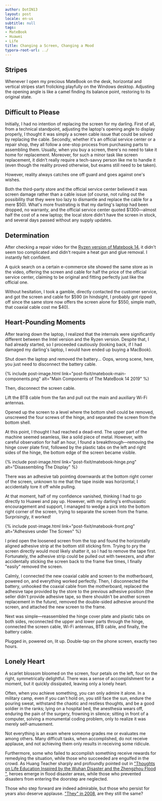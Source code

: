 ```yaml
---
author: DotIN13
layout: post
locale: en-us
subtitle: null
tags:
- MateBook
- Huawei
- Life
title: Changing a Screen, Changing a Mood
typora-root-url: ../
---
```


## Stripes

Whenever I open my precious MateBook on the desk, horizontal and vertical stripes start frolicking playfully on the Windows desktop. Adjusting the opening angle is like a camel finding its balance point, restoring to its original state.

## Difficult to Please

Initially, I had no intention of replacing the screen for my darling. First of all, from a technical standpoint, adjusting the laptop's opening angle to display properly, I thought it was simply a screen cable issue that could be solved by replacing the cable. Secondly, whether it's an official service center or a repair shop, they all follow a one-stop process from purchasing parts to assembling them. Usually, when you buy a screen, there's no need to take it home for replacement. Moreover, for such a minor task like screen replacement, it didn't really require a tech-savvy person like me to handle it (even though the reality proved otherwise, but exams still need to be taken).

However, reality always catches one off guard and goes against one's wishes.

Both the third-party store and the official service center believed it was screen damage rather than a cable issue (of course, not ruling out the possibility that they were too lazy to dismantle and replace the cable for a mere $50). What's more frustrating is that my darling's laptop had been dropped, no warranty, and the official service center quoted $1300—almost half the cost of a new laptop; the local store didn't have the screen in stock, and several days passed without any supply updates.

## Determination

After checking a repair video for the [Ryzen version of Matebook 14](https://www.bilibili.com/video/BV1Xv411E72i/), it didn't seem too complicated and didn't require a heat gun and glue removal. I instantly felt confident.

A quick search on a certain e-commerce site showed the same store as in the video, offering the screen and cable for half the price of the official service center, claiming to be original and fitting perfectly just like the official one.

Without hesitation, I took a gamble, directly contacted the customer service, and got the screen and cable for $590 (in hindsight, I probably got ripped off since the same store now offers the screen alone for $550, simple math, that coaxial cable cost me $40).

## Heart-Pounding Moments

After tearing down the laptop, I realized that the internals were significantly different between the Intel version and the Ryzen version. Despite that, I had already started, so I proceeded cautiously (looking back, if I had damaged my darling's laptop, I would have ended up buying a MacBook).

Shut down the laptop and removed the battery... Oops, wrong scene, here, you just need to disconnect the battery cable.

{% include post-image.html link="post-fixit/matebook-main-components.png" alt="Main Components of The MateBook 14 2019" %}

Then, disconnect the screen cable.

Lift the BTB cable from the fan and pull out the main and auxiliary Wi-Fi antennas.

Opened up the screen to a level where the bottom shell could be removed, unscrewed the four screws of the hinge, and separated the screen from the bottom shell.

At this point, I thought I had reached a dead-end. The upper part of the machine seemed seamless, like a solid piece of metal. However, with careful observation for half an hour, I found a breakthrough—removing the hinge cover plate first, followed by the plastic tabs on the left and right sides of the hinge, the bottom edge of the screen became visible.

{% include post-image.html link="post-fixit/matebook-hinge.png" alt="Disassembling The Display" %}

There was an adhesive tab pointing downwards at the bottom right corner of the screen, unknown to me that the tape inside was horizontal, I accidentally tore it off while pulling.

At that moment, half of my confidence vanished, thinking I had to go directly to Huawei and pay up. However, with my darling's enthusiastic encouragement and support, I managed to wedge a pick into the bottom right corner of the screen, trying to separate the screen from the frame. Surprisingly, it worked!

{% include post-image.html link="post-fixit/matebook-front.png" alt="Adhesives under The Screen" %}

I pried open the loosened screen from the top and found the horizontally aligned adhesive strip at the bottom still sticking firm. Trying to pry the screen directly would most likely shatter it, so I had to remove the tape first. Fortunately, the adhesive strip could be pulled out with tweezers, and after accidentally sticking the screen back to the frame five times, I finally "easily" removed the screen.

Calmly, I connected the new coaxial cable and screen to the motherboard, powered on, and everything worked perfectly. Then, I disconnected the battery, unhooked the coaxial cable from the motherboard, replaced the adhesive tape provided by the store to the previous adhesive position (the seller didn't provide adhesive tape, so there shouldn't be another screen replacement in the future), removed the double-sided adhesive around the screen, and attached the new screen to the frame.

Next was simple—reassembled the hinge cover plate and plastic tabs on both sides, reconnected the upper and lower parts through the hinge, connected the screen cable, Wi-Fi antennas, BTB cable, and finally, the battery cable.

Plugged in, powered on, lit up. Double-tap on the phone screen, exactly two hours.

## Lonely Heart

A scarlet blossom bloomed on the screen, four petals on the left, four on the right, symmetrically delightful. There was a sense of accomplishment for a moment, but it quickly dissipated, leaving only a lonely heart.

Often, when you achieve something, you can only admire it alone. In a military camp, even if you can't hold on, you still face the sun, endure the pouring sweat, withstand the chaotic and restless thoughts, and be a good soldier in the ranks; lying on a hospital bed, the anesthesia wears off, enduring the pain of the surgery, frowning in silence; sitting in front of a computer, solving a monumental coding problem, only to realize it was merely self-amusement.

Not everything is an exam where someone grades me or evaluates me among others. Many difficult tasks, when accomplished, do not receive applause, and not achieving them only results in receiving some ridicule.

Furthermore, some who failed to accomplish something receive rewards for remedying the situation, while those who succeeded are engulfed in the crowd. As Huang Teacher sharply and profoundly pointed out in ["Thoughts on Life Education Inspired by the Wuhan Disaster and the Zhengzhou Flood "](https://mp.weixin.qq.com/s/dnnRj_p9VMfnh6_ayw6yxg), heroes emerge in flood disaster areas, while those who prevented disasters from entering the doorstep are neglected.

Those who step forward are indeed admirable, but those who persist for years also deserve applause. ["They" in 2008](https://learning.sohu.com/20080619/n257598504.shtml), are they still the same?
